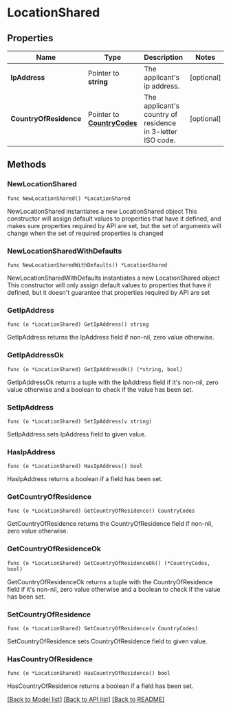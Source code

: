 # LocationShared

## Properties

Name | Type | Description | Notes
------------ | ------------- | ------------- | -------------
**IpAddress** | Pointer to **string** | The applicant&#39;s ip address. | [optional] 
**CountryOfResidence** | Pointer to [**CountryCodes**](CountryCodes.md) | The applicant&#39;s country of residence in 3-letter ISO code. | [optional] 

## Methods

### NewLocationShared

`func NewLocationShared() *LocationShared`

NewLocationShared instantiates a new LocationShared object
This constructor will assign default values to properties that have it defined,
and makes sure properties required by API are set, but the set of arguments
will change when the set of required properties is changed

### NewLocationSharedWithDefaults

`func NewLocationSharedWithDefaults() *LocationShared`

NewLocationSharedWithDefaults instantiates a new LocationShared object
This constructor will only assign default values to properties that have it defined,
but it doesn't guarantee that properties required by API are set

### GetIpAddress

`func (o *LocationShared) GetIpAddress() string`

GetIpAddress returns the IpAddress field if non-nil, zero value otherwise.

### GetIpAddressOk

`func (o *LocationShared) GetIpAddressOk() (*string, bool)`

GetIpAddressOk returns a tuple with the IpAddress field if it's non-nil, zero value otherwise
and a boolean to check if the value has been set.

### SetIpAddress

`func (o *LocationShared) SetIpAddress(v string)`

SetIpAddress sets IpAddress field to given value.

### HasIpAddress

`func (o *LocationShared) HasIpAddress() bool`

HasIpAddress returns a boolean if a field has been set.

### GetCountryOfResidence

`func (o *LocationShared) GetCountryOfResidence() CountryCodes`

GetCountryOfResidence returns the CountryOfResidence field if non-nil, zero value otherwise.

### GetCountryOfResidenceOk

`func (o *LocationShared) GetCountryOfResidenceOk() (*CountryCodes, bool)`

GetCountryOfResidenceOk returns a tuple with the CountryOfResidence field if it's non-nil, zero value otherwise
and a boolean to check if the value has been set.

### SetCountryOfResidence

`func (o *LocationShared) SetCountryOfResidence(v CountryCodes)`

SetCountryOfResidence sets CountryOfResidence field to given value.

### HasCountryOfResidence

`func (o *LocationShared) HasCountryOfResidence() bool`

HasCountryOfResidence returns a boolean if a field has been set.


[[Back to Model list]](../README.md#documentation-for-models) [[Back to API list]](../README.md#documentation-for-api-endpoints) [[Back to README]](../README.md)


